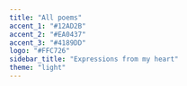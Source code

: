 ```yaml
---
title: "All poems"
accent_1: "#12AD2B"
accent_2: "#EA0437"
accent_3: "#4189DD"
logo: "#FFC726"
sidebar_title: "Expressions from my heart"
theme: "light"
---
```

